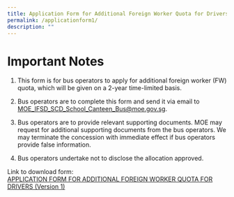 ```yaml
---
title: Application Form for Additional Foreign Worker Quota for Drivers
permalink: /applicationform1/
description: ""
---
```

# Important Notes

1. This form is for bus operators to apply for additional foreign worker (FW) quota, which will be given on a 2-year time-limited basis.

2. Bus operators are to complete this form and send it via email to [MOE\_IFSD\_SCD\_School\_Canteen\_Bus@moe.gov.sg](___mailto:MOE_IFSD_SCD_School_Canteen_Bus@moe.gov.sg).

3. Bus operators are to provide relevant supporting documents. MOE may request for additional supporting documents from the bus operators. We may terminate the concession with immediate effect if bus operators provide false information.

4. Bus operators undertake not to disclose the allocation approved.

Link to download form:<br>
[APPLICATION FORM FOR ADDITIONAL FOREIGN WORKER QUOTA FOR DRIVERS (Version 1)](https://go.gov.sg/sics-testfile1)